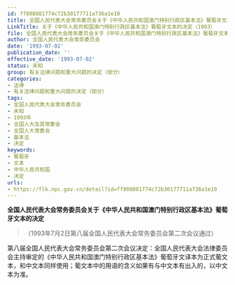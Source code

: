 ```yaml
---
id: ff808081774c72b30177711a736a1e10
title: 全国人民代表大会常务委员会关于《中华人民共和国澳门特别行政区基本法》葡萄牙文本的决定
LinkTitle: 关于《中华人民共和国澳门特别行政区基本法》葡萄牙文本的决定（1993）
file: 全国人民代表大会常务委员会关于《中华人民共和国澳门特别行政区基本法》葡萄牙文本的决定_ff808081774c72b30177711a736a1e10.docx
author: 全国人民代表大会常务委员会
date: '1993-07-02'
publication_date: ''
effective_date: '1993-07-02'
status: 未知
group: 有关法律问题和重大问题的决定（部分）
categories:
- 法律
- 有关法律问题和重大问题的决定（部分）
tags:
- 全国人民代表大会常务委员会
- 未知
- 1993年
- 全国人大及其常委会
- 全国人大常委会
- 基本法
- 决定
keywords:
- 葡萄牙
- 文本
- 中华人民共和国
- 决定
urls:
- https://flk.npc.gov.cn/detail?id=ff808081774c72b30177711a736a1e10
---
```


**全国人民代表大会常务委员会关于《中华人民共和国澳门特别行政区基本法》葡萄牙文本的决定**

> （1993年7月2日第八届全国人民代表大会常务委员会第二次会议通过）

第八届全国人民代表大会常务委员会第二次会议决定：全国人民代表大会法律委员会主持审定的《中华人民共和国澳门特别行政区基本法》葡萄牙文译本为正式葡文本，和中文本同样使用；葡文本中的用语的含义如果有与中文本有出入的，以中文本为准。
